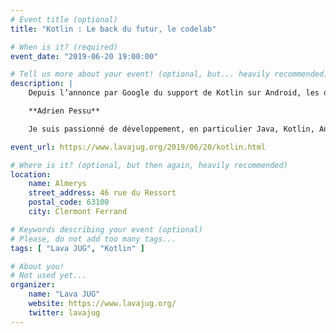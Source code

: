 ```yaml
---
# Event title (optional)
title: "Kotlin : Le back du futur, le codelab"

# When is it? (required)
event_date: "2019-06-20 19:00:00"

# Tell us more about your event! (optional, but... heavily recommended)
description: |
    Depuis l’annonce par Google du support de Kotlin sur Android, les développeurs d’applications mobiles se sont fortement intéressés à ce langage récent. Mais “Nom de Zeus !” est-ce réservé aux développeurs mobiles ? Non, Non et Non. Kotlin tourne sur la jvm alors autant en profiter dans tous nos projets. Viens découvrir toutes les facettes de ton futur prochain langage préféré. Au travers de cette conférence je te présenterai les principaux avantages du langage. Que ce soit les data class, les extensions, les coroutines… Je profiterai également d’un bout de code pour te montrer qu’il est simple de faire une API avec Spring et Kotlin. On apprendra à transformer ton vieux Java en Kotlin puis à penser directement en Kotlin pour plus de “fun” et moins de “void”.

    **Adrien Pessu**

    Je suis passionné de développement, en particulier Java, Kotlin, Angular et Web. J’ai évolué pendant plusieurs années en société de services puis chez un éditeur logiciel,et je me suis lancé dans l’aventure freelance.

event_url: https://www.lavajug.org/2019/06/20/kotlin.html

# Where is it? (optional, but then again, heavily recommended)
location:
    name: Almerys
    street_address: 46 rue du Ressort
    postal_code: 63100
    city: Clermont Ferrand

# Keywords describing your event (optional)
# Please, do not add too many tags...
tags: [ "Lava JUG", "Kotlin" ]

# About you!
# Not used yet...
organizer:
    name: "Lava JUG"
    website: https://www.lavajug.org/
    twitter: lavajug
---
```

